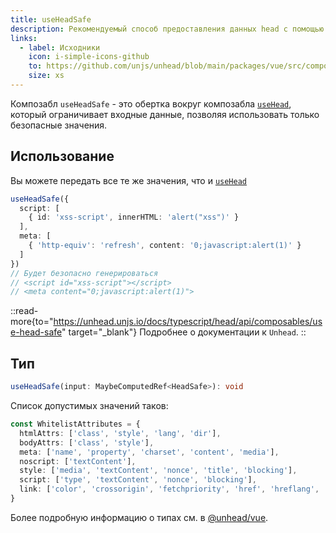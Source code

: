 ```yaml
---
title: useHeadSafe
description: Рекомендуемый способ предоставления данных head с помощью ввода пользователя.
links:
  - label: Исходники
    icon: i-simple-icons-github
    to: https://github.com/unjs/unhead/blob/main/packages/vue/src/composables.ts
    size: xs
---
```


Композабл `useHeadSafe` - это обертка вокруг композабла [`useHead`](/docs/api/composables/use-head), который ограничивает входные данные, позволяя использовать только безопасные значения.

## Использование

Вы можете передать все те же значения, что и [`useHead`](/docs/api/composables/use-head)

```ts
useHeadSafe({
  script: [
    { id: 'xss-script', innerHTML: 'alert("xss")' }
  ],
  meta: [
    { 'http-equiv': 'refresh', content: '0;javascript:alert(1)' }
  ]
})
// Будет безопасно генерироваться
// <script id="xss-script"></script>
// <meta content="0;javascript:alert(1)">
```

::read-more{to="https://unhead.unjs.io/docs/typescript/head/api/composables/use-head-safe" target="_blank"}
Подробнее о документации к `Unhead`.
::

## Тип

```ts
useHeadSafe(input: MaybeComputedRef<HeadSafe>): void
```

Список допустимых значений таков:

```ts
const WhitelistAttributes = {
  htmlAttrs: ['class', 'style', 'lang', 'dir'],
  bodyAttrs: ['class', 'style'],
  meta: ['name', 'property', 'charset', 'content', 'media'],
  noscript: ['textContent'],
  style: ['media', 'textContent', 'nonce', 'title', 'blocking'],
  script: ['type', 'textContent', 'nonce', 'blocking'],
  link: ['color', 'crossorigin', 'fetchpriority', 'href', 'hreflang', 'imagesrcset', 'imagesizes', 'integrity', 'media', 'referrerpolicy', 'rel', 'sizes', 'type'],
}
```

Более подробную информацию о типах см. в [@unhead/vue](https://github.com/unjs/unhead/blob/main/packages/vue/src/types/safeSchema.ts).
